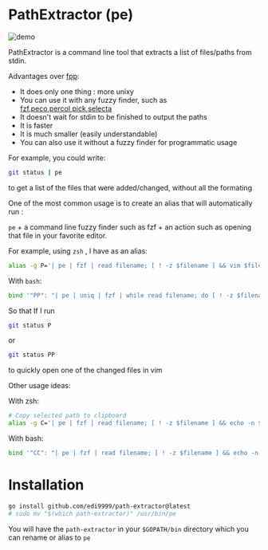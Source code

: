 # PathExtractor (pe)

![demo](https://raw.github.com/edi9999/i/master/demo.gif?v=2)

PathExtractor is a command line tool that extracts a list of files/paths from stdin.

Advantages over [fpp](https://github.com/facebook/PathPicker):

- It does only one thing : more unixy
- You can use it with any fuzzy finder, such as [fzf](https://github.com/junegunn/fzf),[peco](https://github.com/peco/peco),[percol](https://github.com/mooz/percol),[pick](https://github.com/thoughtbot/pick),[selecta](https://github.com/garybernhardt/selecta/)
- It doesn't wait for stdin to be finished to output the paths
- It is faster
- It is much smaller (easily understandable)
- You can also use it without a fuzzy finder for programmatic usage

For example, you could write:

```sh
git status | pe
```

to get a list of the files that were added/changed, without all the formating

One of the most common usage is to create an alias that will automatically run :

`pe` + a command line fuzzy finder such as fzf + an action such as opening that file in your favorite editor.

For example, using `zsh` , I have as an alias:

```sh
alias -g P='| pe | fzf | read filename; [ ! -z $filename ] && vim $filename'
```

With `bash`:

```sh
bind '"PP": "| pe | uniq | fzf | while read filename; do [ ! -z $filename ] && </dev/tty vim $filename; done\n'
```

So that If I run

```sh
git status P
```

or

```sh
git status PP
```

to quickly open one of the changed files in vim

Other usage ideas:

With zsh:

```sh
# Copy selected path to clipboard
alias -g C='| pe | fzf | read filename; [ ! -z $filename ] && echo -n $filename | xclip -selection c'
```

With bash:

```sh
bind '"CC": "| pe | fzf | read filename; [ ! -z $filename ] && echo -n $filename | xclip -selection c\n"'
```

# Installation

```sh
go install github.com/edi9999/path-extractor@latest
# sudo mv "$(which path-extractor)" /usr/bin/pe
```

You will have the `path-extractor` in your `$GOPATH/bin` directory which you can rename or alias to `pe`
